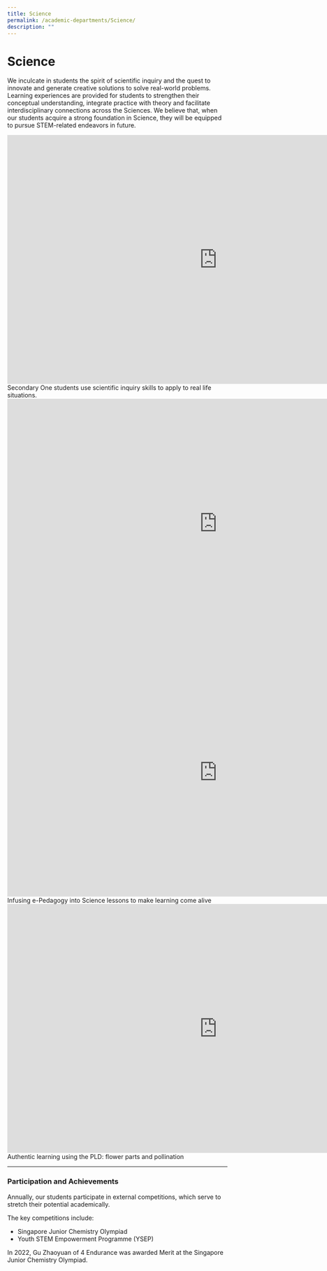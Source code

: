 ```yaml
---
title: Science
permalink: /academic-departments/Science/
description: ""
---
```

# **Science**

We inculcate in students the spirit of scientific inquiry and the quest to innovate and&nbsp;generate creative solutions to solve real-world problems. Learning experiences are provided for students to strengthen their conceptual understanding, integrate practice with theory and facilitate interdisciplinary connections across the Sciences. We believe that, when our students acquire a strong foundation in Science, they will be equipped to pursue STEM-related endeavors in future.



<iframe allowfullscreen="true" height="569" width="960" frameborder="0" src="https://docs.google.com/presentation/d/e/2PACX-1vQ1G1vMwapbEgeXDMBhUIRevmrBlPmSM3QUtqf4ILCj5JwaoGmQhmbXzOLJG9VCRs4n5hbqO8mXRZdj/embed?start=true&amp;loop=false&amp;delayms=5000"></iframe>
Secondary One students use scientific inquiry skills to apply to real life situations.




<iframe src="https://docs.google.com/presentation/d/e/2PACX-1vSIazA7Kqdk3hn21Le6qBoA8EYMzmYcDfGMVa54OcnHTAXMZwZ-kDuqctH8WdsZlqDMG7cUarUJXjwK/embed?start=true&amp;loop=false&amp;delayms=5000" frameborder="0" width="960" height="569" allowfullscreen="true"></iframe>



<iframe src="https://docs.google.com/presentation/d/e/2PACX-1vR5uex_YOD2quFBOvahHm4ZCZLraTpNqJ4Ham0rQLJWjOHhf7-YzsJ_cUyb0cD9fSQrG-BdPrhLNlKk/embed?start=true&amp;loop=false&amp;delayms=5000" frameborder="0" width="960" height="569" allowfullscreen="true"></iframe>
Infusing e-Pedagogy into Science lessons to make learning come alive



<iframe allowfullscreen="true" height="569" width="960" frameborder="0" src="https://docs.google.com/presentation/d/e/2PACX-1vRDU4fzgzm481O1DLM2OI9iOBpZoOXBcZv5v66aI22HY6kXLJClF4ai2ODdie3vYWfrVvV-5cCZMDpu/embed?start=true&amp;loop=false&amp;delayms=5000"></iframe>
Authentic learning using the PLD: flower parts and pollination  

-----------------------------------------------------------------

  

### Participation and Achievements

Annually, our students participate in external competitions, which serve to stretch their potential academically.&nbsp;

  

The key competitions include:&nbsp;

*   Singapore Junior Chemistry Olympiad
*   Youth STEM Empowerment Programme (YSEP)

  

In 2022, Gu Zhaoyuan of 4 Endurance was awarded Merit at the Singapore Junior Chemistry Olympiad.
